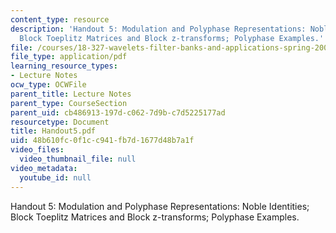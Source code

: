 ```yaml
---
content_type: resource
description: 'Handout 5: Modulation and Polyphase Representations: Noble Identities;
  Block Toeplitz Matrices and Block z-transforms; Polyphase Examples.'
file: /courses/18-327-wavelets-filter-banks-and-applications-spring-2003/48b610fc0f1cc941fb7d1677d48b7a1f_Handout5.pdf
file_type: application/pdf
learning_resource_types:
- Lecture Notes
ocw_type: OCWFile
parent_title: Lecture Notes
parent_type: CourseSection
parent_uid: cb486913-197d-c062-7d9b-c7d5225177ad
resourcetype: Document
title: Handout5.pdf
uid: 48b610fc-0f1c-c941-fb7d-1677d48b7a1f
video_files:
  video_thumbnail_file: null
video_metadata:
  youtube_id: null
---
```

Handout 5: Modulation and Polyphase Representations: Noble Identities; Block Toeplitz Matrices and Block z-transforms; Polyphase Examples.


